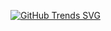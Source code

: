 

[![GitHub Trends SVG](https://api.githubtrends.io/user/svg/lordskyzw/langs)](https://githubtrends.io)
